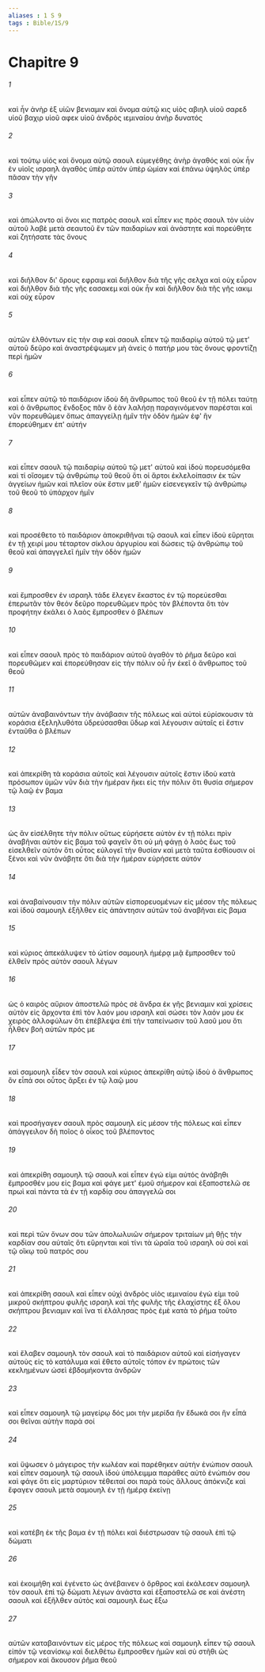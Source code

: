 ```yaml
---
aliases : 1 S 9
tags : Bible/1S/9
---
```


# Chapitre 9

###### 1
καὶ ἦν ἀνὴρ ἐξ υἱῶν βενιαμιν καὶ ὄνομα αὐτῷ κις υἱὸς αβιηλ υἱοῦ σαρεδ υἱοῦ βαχιρ υἱοῦ αφεκ υἱοῦ ἀνδρὸς ιεμιναίου ἀνὴρ δυνατός
###### 2
καὶ τούτῳ υἱός καὶ ὄνομα αὐτῷ σαουλ εὐμεγέθης ἀνὴρ ἀγαθός καὶ οὐκ ἦν ἐν υἱοῖς ισραηλ ἀγαθὸς ὑπὲρ αὐτόν ὑπὲρ ὠμίαν καὶ ἐπάνω ὑψηλὸς ὑπὲρ πᾶσαν τὴν γῆν
###### 3
καὶ ἀπώλοντο αἱ ὄνοι κις πατρὸς σαουλ καὶ εἶπεν κις πρὸς σαουλ τὸν υἱὸν αὐτοῦ λαβὲ μετὰ σεαυτοῦ ἓν τῶν παιδαρίων καὶ ἀνάστητε καὶ πορεύθητε καὶ ζητήσατε τὰς ὄνους
###### 4
καὶ διῆλθον δι' ὄρους εφραιμ καὶ διῆλθον διὰ τῆς γῆς σελχα καὶ οὐχ εὗρον καὶ διῆλθον διὰ τῆς γῆς εασακεμ καὶ οὐκ ἦν καὶ διῆλθον διὰ τῆς γῆς ιακιμ καὶ οὐχ εὗρον
###### 5
αὐτῶν ἐλθόντων εἰς τὴν σιφ καὶ σαουλ εἶπεν τῷ παιδαρίῳ αὐτοῦ τῷ μετ' αὐτοῦ δεῦρο καὶ ἀναστρέψωμεν μὴ ἀνεὶς ὁ πατήρ μου τὰς ὄνους φροντίζῃ περὶ ἡμῶν
###### 6
καὶ εἶπεν αὐτῷ τὸ παιδάριον ἰδοὺ δὴ ἄνθρωπος τοῦ θεοῦ ἐν τῇ πόλει ταύτῃ καὶ ὁ ἄνθρωπος ἔνδοξος πᾶν ὃ ἐὰν λαλήσῃ παραγινόμενον παρέσται καὶ νῦν πορευθῶμεν ὅπως ἀπαγγείλῃ ἡμῖν τὴν ὁδὸν ἡμῶν ἐφ' ἣν ἐπορεύθημεν ἐπ' αὐτήν
###### 7
καὶ εἶπεν σαουλ τῷ παιδαρίῳ αὐτοῦ τῷ μετ' αὐτοῦ καὶ ἰδοὺ πορευσόμεθα καὶ τί οἴσομεν τῷ ἀνθρώπῳ τοῦ θεοῦ ὅτι οἱ ἄρτοι ἐκλελοίπασιν ἐκ τῶν ἀγγείων ἡμῶν καὶ πλεῖον οὐκ ἔστιν μεθ' ἡμῶν εἰσενεγκεῖν τῷ ἀνθρώπῳ τοῦ θεοῦ τὸ ὑπάρχον ἡμῖν
###### 8
καὶ προσέθετο τὸ παιδάριον ἀποκριθῆναι τῷ σαουλ καὶ εἶπεν ἰδοὺ εὕρηται ἐν τῇ χειρί μου τέταρτον σίκλου ἀργυρίου καὶ δώσεις τῷ ἀνθρώπῳ τοῦ θεοῦ καὶ ἀπαγγελεῖ ἡμῖν τὴν ὁδὸν ἡμῶν
###### 9
καὶ ἔμπροσθεν ἐν ισραηλ τάδε ἔλεγεν ἕκαστος ἐν τῷ πορεύεσθαι ἐπερωτᾶν τὸν θεόν δεῦρο πορευθῶμεν πρὸς τὸν βλέποντα ὅτι τὸν προφήτην ἐκάλει ὁ λαὸς ἔμπροσθεν ὁ βλέπων
###### 10
καὶ εἶπεν σαουλ πρὸς τὸ παιδάριον αὐτοῦ ἀγαθὸν τὸ ῥῆμα δεῦρο καὶ πορευθῶμεν καὶ ἐπορεύθησαν εἰς τὴν πόλιν οὗ ἦν ἐκεῖ ὁ ἄνθρωπος τοῦ θεοῦ
###### 11
αὐτῶν ἀναβαινόντων τὴν ἀνάβασιν τῆς πόλεως καὶ αὐτοὶ εὑρίσκουσιν τὰ κοράσια ἐξεληλυθότα ὑδρεύσασθαι ὕδωρ καὶ λέγουσιν αὐταῖς εἰ ἔστιν ἐνταῦθα ὁ βλέπων
###### 12
καὶ ἀπεκρίθη τὰ κοράσια αὐτοῖς καὶ λέγουσιν αὐτοῖς ἔστιν ἰδοὺ κατὰ πρόσωπον ὑμῶν νῦν διὰ τὴν ἡμέραν ἥκει εἰς τὴν πόλιν ὅτι θυσία σήμερον τῷ λαῷ ἐν βαμα
###### 13
ὡς ἂν εἰσέλθητε τὴν πόλιν οὕτως εὑρήσετε αὐτὸν ἐν τῇ πόλει πρὶν ἀναβῆναι αὐτὸν εἰς βαμα τοῦ φαγεῖν ὅτι οὐ μὴ φάγῃ ὁ λαὸς ἕως τοῦ εἰσελθεῖν αὐτόν ὅτι οὗτος εὐλογεῖ τὴν θυσίαν καὶ μετὰ ταῦτα ἐσθίουσιν οἱ ξένοι καὶ νῦν ἀνάβητε ὅτι διὰ τὴν ἡμέραν εὑρήσετε αὐτόν
###### 14
καὶ ἀναβαίνουσιν τὴν πόλιν αὐτῶν εἰσπορευομένων εἰς μέσον τῆς πόλεως καὶ ἰδοὺ σαμουηλ ἐξῆλθεν εἰς ἀπάντησιν αὐτῶν τοῦ ἀναβῆναι εἰς βαμα
###### 15
καὶ κύριος ἀπεκάλυψεν τὸ ὠτίον σαμουηλ ἡμέρᾳ μιᾷ ἔμπροσθεν τοῦ ἐλθεῖν πρὸς αὐτὸν σαουλ λέγων
###### 16
ὡς ὁ καιρὸς αὔριον ἀποστελῶ πρὸς σὲ ἄνδρα ἐκ γῆς βενιαμιν καὶ χρίσεις αὐτὸν εἰς ἄρχοντα ἐπὶ τὸν λαόν μου ισραηλ καὶ σώσει τὸν λαόν μου ἐκ χειρὸς ἀλλοφύλων ὅτι ἐπέβλεψα ἐπὶ τὴν ταπείνωσιν τοῦ λαοῦ μου ὅτι ἦλθεν βοὴ αὐτῶν πρός με
###### 17
καὶ σαμουηλ εἶδεν τὸν σαουλ καὶ κύριος ἀπεκρίθη αὐτῷ ἰδοὺ ὁ ἄνθρωπος ὃν εἶπά σοι οὗτος ἄρξει ἐν τῷ λαῷ μου
###### 18
καὶ προσήγαγεν σαουλ πρὸς σαμουηλ εἰς μέσον τῆς πόλεως καὶ εἶπεν ἀπάγγειλον δὴ ποῖος ὁ οἶκος τοῦ βλέποντος
###### 19
καὶ ἀπεκρίθη σαμουηλ τῷ σαουλ καὶ εἶπεν ἐγώ εἰμι αὐτός ἀνάβηθι ἔμπροσθέν μου εἰς βαμα καὶ φάγε μετ' ἐμοῦ σήμερον καὶ ἐξαποστελῶ σε πρωὶ καὶ πάντα τὰ ἐν τῇ καρδίᾳ σου ἀπαγγελῶ σοι
###### 20
καὶ περὶ τῶν ὄνων σου τῶν ἀπολωλυιῶν σήμερον τριταίων μὴ θῇς τὴν καρδίαν σου αὐταῖς ὅτι εὕρηνται καὶ τίνι τὰ ὡραῖα τοῦ ισραηλ οὐ σοὶ καὶ τῷ οἴκῳ τοῦ πατρός σου
###### 21
καὶ ἀπεκρίθη σαουλ καὶ εἶπεν οὐχὶ ἀνδρὸς υἱὸς ιεμιναίου ἐγώ εἰμι τοῦ μικροῦ σκήπτρου φυλῆς ισραηλ καὶ τῆς φυλῆς τῆς ἐλαχίστης ἐξ ὅλου σκήπτρου βενιαμιν καὶ ἵνα τί ἐλάλησας πρὸς ἐμὲ κατὰ τὸ ῥῆμα τοῦτο
###### 22
καὶ ἔλαβεν σαμουηλ τὸν σαουλ καὶ τὸ παιδάριον αὐτοῦ καὶ εἰσήγαγεν αὐτοὺς εἰς τὸ κατάλυμα καὶ ἔθετο αὐτοῖς τόπον ἐν πρώτοις τῶν κεκλημένων ὡσεὶ ἑβδομήκοντα ἀνδρῶν
###### 23
καὶ εἶπεν σαμουηλ τῷ μαγείρῳ δός μοι τὴν μερίδα ἣν ἔδωκά σοι ἣν εἶπά σοι θεῖναι αὐτὴν παρὰ σοί
###### 24
καὶ ὕψωσεν ὁ μάγειρος τὴν κωλέαν καὶ παρέθηκεν αὐτὴν ἐνώπιον σαουλ καὶ εἶπεν σαμουηλ τῷ σαουλ ἰδοὺ ὑπόλειμμα παράθες αὐτὸ ἐνώπιόν σου καὶ φάγε ὅτι εἰς μαρτύριον τέθειταί σοι παρὰ τοὺς ἄλλους ἀπόκνιζε καὶ ἔφαγεν σαουλ μετὰ σαμουηλ ἐν τῇ ἡμέρᾳ ἐκείνῃ
###### 25
καὶ κατέβη ἐκ τῆς βαμα ἐν τῇ πόλει καὶ διέστρωσαν τῷ σαουλ ἐπὶ τῷ δώματι
###### 26
καὶ ἐκοιμήθη καὶ ἐγένετο ὡς ἀνέβαινεν ὁ ὄρθρος καὶ ἐκάλεσεν σαμουηλ τὸν σαουλ ἐπὶ τῷ δώματι λέγων ἀνάστα καὶ ἐξαποστελῶ σε καὶ ἀνέστη σαουλ καὶ ἐξῆλθεν αὐτὸς καὶ σαμουηλ ἕως ἔξω
###### 27
αὐτῶν καταβαινόντων εἰς μέρος τῆς πόλεως καὶ σαμουηλ εἶπεν τῷ σαουλ εἰπὸν τῷ νεανίσκῳ καὶ διελθέτω ἔμπροσθεν ἡμῶν καὶ σὺ στῆθι ὡς σήμερον καὶ ἄκουσον ῥῆμα θεοῦ
